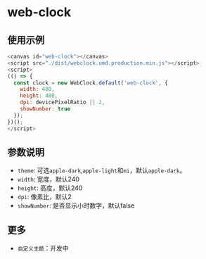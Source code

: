 # web-clock

## 使用示例
```js
<canvas id="web-clock"></canvas>
<script src="./dist/webclock.umd.production.min.js"></script>
<script>
(() => {
  const clock = new WebClock.default('web-clock', {
    width: 480,
    height: 480,
    dpi: devicePixelRatio || 2,
    showNumber: true
  });
})();
</script>
```

## 参数说明
* `theme`: 可选`apple-dark`,`apple-light`和`mi`，默认`apple-dark`。
* `width`: 宽度，默认240
* `height`: 高度，默认240
* `dpi`: 像素比，默认2
* `showNumber`: 是否显示小时数字，默认false

## 更多
* `自定义主题`：开发中
